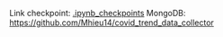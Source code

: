 Link checkpoint:  [.ipynb_checkpoints](https://drive.google.com/drive/folders/1Ak-lcWIrj0KK3gRe-l1lJmktj6Q6Xxqy?fbclid=IwY2xjawHYWERleHRuA2FlbQIxMAABHecCuZU6eAVx1EvAYwqNXD-axvTTsw74kMJ4gq8Sp5xzlbrCNi48r2Tx6g_aem_b3HoSZ4u-i85YYPoaKfoWQ)
MongoDB: https://github.com/Mhieu14/covid_trend_data_collector
